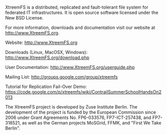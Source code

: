 XtreemFS is a distributed, replicated and fault-tolerant file system for federated IT infrastructures. It is open source software licensed under the New BSD License.

For more information, downloads and documentation visit our website at http://www.XtreemFS.org.

Website: http://www.XtreemFS.org

Downloads (Linux, MacOSX, Windows): http://www.XtreemFS.org/download.php

User Documentation: http://www.XtreemFS.org/userguide.php

Mailing List: http://groups.google.com/group/xtreemfs

Tutorial for Replication Fail-Over Demo: https://code.google.com/p/xtreemfs/wiki/ContrailSummerSchoolHandsOn2013


The XtreemFS project is developed by Zuse Institute Berlin. The development of the project is funded by the European Commission since 2006 under Grant Agreements No. FP6-033576, FP7-ICT-257438, and FP7-318521, as well as the German projects MoSGrid, FFMK, and "First We Take Berlin".
